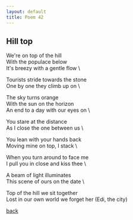 ```yaml
---
layout: default
title: Poem 42
---
```


## Hill top

We're on top of the hill \
With the populace below \
It's breezy with a gentle flow \

Tourists stride towards the stone \
One by one they climb up on \

The sky turns orange \
With the sun on the horizon \
An end to a day with our eyes on \

You stare at the distance \
As I close the one between us \

You lean with your hands back \
Moving mine on top, I stack \

When you turn around to face me \
I pull you in close and kiss thee \

A beam of light illuminates \
This scene of ours on the date \

Top of the hill we sit together \
Lost in our own world we forget her (Edi, the city)


 [back](../index-page.html)